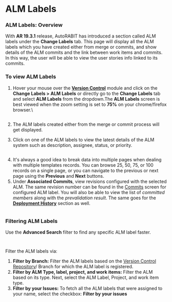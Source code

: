 # ALM Labels

### ALM Labels: Overview <a href="#alm-labels-overview" id="alm-labels-overview"></a>

With **AR 19.3.1** release, AutoRABIT has introduced a section called ALM labels under the **Change Labels** tab. This page will display all the ALM labels which you have created either from merge or commits, and show details of the ALM commits and the link between work items and commits. In this way, the user will be able to view the user stories info linked to its commits.&#x20;

### To view ALM Labels <a href="#to-view-alm-labels" id="to-view-alm-labels"></a>

1.  Hover your mouse over the [**Version Control**](https://www.autorabit.com/blog/do-i-really-need-salesforce-version-control/) module and click on the **Change Labels > ALM Labels** or directly go to the **Change Labels** tab and select **ALM Labels** from the dropdown.The **ALM Labels** screen is best viewed when the zoom setting is set to **75%** on your chrome/firefox browser.\


    <figure><img src="https://cdn.document360.io/8711f4e7-c040-4616-aac9-d947f87e4619/Images/Documentation/image-1628536523396.png" alt=""><figcaption></figcaption></figure>
2. The ALM labels created either from the merge or commit process will get displayed.
3. Click on one of the ALM labels to view the latest details of the ALM system such as description, assignee, status, or priority.

<figure><img src="https://cdn.document360.io/8711f4e7-c040-4616-aac9-d947f87e4619/Images/Documentation/image-1628536660341.png" alt=""><figcaption></figcaption></figure>

4. It's always a good idea to break data into multiple pages when dealing with multiple templates records. You can browse 25, 50, 75, or 100 records on a single page, or you can navigate to the previous or next page using the **Previous** and **Next** buttons.
5. Under **Associated Commits**, view revisions configured with the selected ALM. The same revision number can be found in the [Commits](arm-features/commits-summary.md) screen for configured ALM label. You will also be able to view the list of _committed members_ along with the _prevalidation result_. The same goes for the [**Deployment History**](deployment-using-version-control.md) section as well.

<figure><img src="https://cdn.document360.io/8711f4e7-c040-4616-aac9-d947f87e4619/Images/Documentation/image-1628536787264.png" alt=""><figcaption></figcaption></figure>

### Filtering ALM Labels <a href="#filtering-alm-labels" id="filtering-alm-labels"></a>

Use the **Advanced Search** filter to find any specific ALM label faster.

<figure><img src="https://cdn.document360.io/8711f4e7-c040-4616-aac9-d947f87e4619/Images/Documentation/image-1628537023687.png" alt=""><figcaption></figcaption></figure>

<figure><img src="https://cdn.document360.io/8711f4e7-c040-4616-aac9-d947f87e4619/Images/Documentation/image-1628537050924.png" alt=""><figcaption></figcaption></figure>

Filter the ALM labels via:

1. **Filter by Branch:** Filter the ALM labels based on the [Version Control Repository](arm-features/version-control/introduction-to-version-control/version-control-repositories-summary.md)/ Branch for which the ALM label is registered.
2. **Filter by ALM Type, label, project, and work items:** Filter the ALM based on its type. Next, select the ALM Label, Project, and work item type.&#x20;
3. **Filter by your Issues:** To fetch all the ALM labels that were assigned to your name, select the checkbox: **Filter by your issues**
